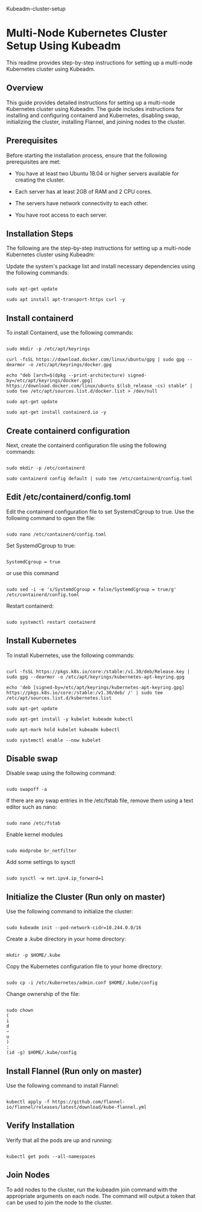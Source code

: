 Kubeadm-cluster-setup
# Multi-Node Kubernetes Cluster Setup Using Kubeadm

This readme provides step-by-step instructions for setting up a multi-node Kubernetes cluster using Kubeadm.

## Overview

This guide provides detailed instructions for setting up a multi-node Kubernetes cluster using Kubeadm. The guide includes instructions for installing and configuring containerd and Kubernetes, disabling swap, initializing the cluster, installing Flannel, and joining nodes to the cluster.

## Prerequisites

Before starting the installation process, ensure that the following prerequisites are met:

- You have at least two Ubuntu 18.04 or higher servers available for creating the cluster.

- Each server has at least 2GB of RAM and 2 CPU cores.

- The servers have network connectivity to each other.

- You have root access to each server.

## Installation Steps

The following are the step-by-step instructions for setting up a multi-node Kubernetes cluster using Kubeadm:

Update the system's package list and install necessary dependencies using the following commands:

```

sudo apt-get update

sudo apt install apt-transport-https curl -y

```

## Install containerd

To install Containerd, use the following commands:

```

sudo mkdir -p /etc/apt/keyrings

curl -fsSL https://download.docker.com/linux/ubuntu/gpg | sudo gpg --dearmor -o /etc/apt/keyrings/docker.gpg

echo "deb [arch=$(dpkg --print-architecture) signed-by=/etc/apt/keyrings/docker.gpg] https://download.docker.com/linux/ubuntu $(lsb_release -cs) stable" | sudo tee /etc/apt/sources.list.d/docker.list > /dev/null

sudo apt-get update

sudo apt-get install containerd.io -y

```

## Create containerd configuration

Next, create the containerd configuration file using the following commands:

```

sudo mkdir -p /etc/containerd

sudo containerd config default | sudo tee /etc/containerd/config.toml

```

## Edit /etc/containerd/config.toml

Edit the containerd configuration file to set SystemdCgroup to true. Use the following command to open the file:

```

sudo nano /etc/containerd/config.toml

```

Set SystemdCgroup to true:

```

SystemdCgroup = true

```

or use this command

```

sudo sed -i -e 's/SystemdCgroup = false/SystemdCgroup = true/g' /etc/containerd/config.toml

```

Restart containerd:

```

sudo systemctl restart containerd

```

## Install Kubernetes

To install Kubernetes, use the following commands:

```

curl -fsSL https://pkgs.k8s.io/core:/stable:/v1.30/deb/Release.key | sudo gpg --dearmor -o /etc/apt/keyrings/kubernetes-apt-keyring.gpg

echo 'deb [signed-by=/etc/apt/keyrings/kubernetes-apt-keyring.gpg] https://pkgs.k8s.io/core:/stable:/v1.30/deb/ /' | sudo tee /etc/apt/sources.list.d/kubernetes.list

sudo apt-get update

sudo apt-get install -y kubelet kubeadm kubectl

sudo apt-mark hold kubelet kubeadm kubectl

sudo systemctl enable --now kubelet

```

## Disable swap

Disable swap using the following command:

```

sudo swapoff -a

```

If there are any swap entries in the /etc/fstab file, remove them using a text editor such as nano:

```

sudo nano /etc/fstab

```

Enable kernel modules

```

sudo modprobe br_netfilter

```

Add some settings to sysctl

```

sudo sysctl -w net.ipv4.ip_forward=1

```

## Initialize the Cluster (Run only on master)

Use the following command to initialize the cluster:

```

sudo kubeadm init --pod-network-cidr=10.244.0.0/16

```

Create a .kube directory in your home directory:

```

mkdir -p $HOME/.kube

```

Copy the Kubernetes configuration file to your home directory:

```

sudo cp -i /etc/kubernetes/admin.conf $HOME/.kube/config

```

Change ownership of the file:

```

sudo chown 
(
i
d
−
u
)
:
(id -g) $HOME/.kube/config

```

## Install Flannel (Run only on master)

Use the following command to install Flannel:

```

kubectl apply -f https://github.com/flannel-io/flannel/releases/latest/download/kube-flannel.yml

```

## Verify Installation

Verify that all the pods are up and running:

```

kubectl get pods --all-namespaces

```

## Join Nodes

To add nodes to the cluster, run the kubeadm join command with the appropriate arguments on each node. The command will output a token that can be used to join the node to the cluster.
